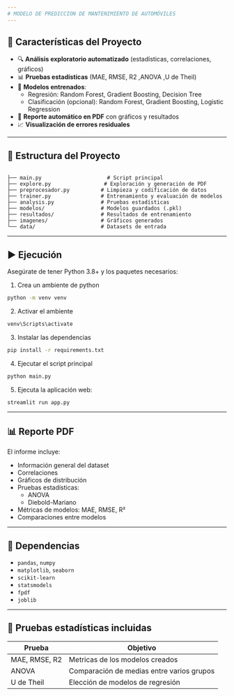 ```yaml
---
# MODELO DE PREDICCION DE MANTENIMIENTO DE AUTOMÓVILES
---
```


## 🧠 Características del Proyecto

- 🔍 **Análisis exploratorio automatizado** (estadísticas, correlaciones, gráficos)
- 📊 **Pruebas estadísticas** (MAE, RMSE, R2 ,ANOVA ,U de Theil)
- 🤖 **Modelos entrenados**:
  - Regresión: Random Forest, Gradient Boosting, Decision Tree
  - Clasificación (opcional): Random Forest, Gradient Boosting, Logistic Regression
- 📄 **Reporte automático en PDF** con gráficos y resultados
- 📈 **Visualización de errores residuales**

---

## 📁 Estructura del Proyecto

```

├── main.py                     # Script principal
├── explore.py                 # Exploración y generación de PDF
├── preprocesador.py          # Limpieza y codificación de datos
├── trainer.py                # Entrenamiento y evaluación de modelos
├── analysis.py               # Pruebas estadísticas
├── modelos/                  # Modelos guardados (.pkl)
├── resultados/               # Resultados de entrenamiento
├── imagenes/                 # Gráficos generados
└── data/                     # Datasets de entrada

````

---

## ▶️ Ejecución

Asegúrate de tener Python 3.8+ y los paquetes necesarios:

1. Crea un ambiente de python
```bash
python -m venv venv
````

2. Activar el ambiente
```bash
venv\Scripts\activate
````

3. Instalar las dependencias
```bash
pip install -r requirements.txt
````

4. Ejecutar el script principal
```bash
python main.py

````

5. Ejecuta la aplicación web:

```bash
streamlit run app.py
```

---

## 📊 Reporte PDF

El informe incluye:

* Información general del dataset
* Correlaciones
* Gráficos de distribución
* Pruebas estadísticas:
  * ANOVA
  * Diebold-Mariano
* Métricas de modelos: MAE, RMSE, R²
* Comparaciones entre modelos

---

## 📌 Dependencias

* `pandas`, `numpy`
* `matplotlib`, `seaborn`
* `scikit-learn`
* `statsmodels`
* `fpdf`
* `joblib`

---

## 🧪 Pruebas estadísticas incluidas

| Prueba          | Objetivo                                          |
| --------------- | ------------------------------------------------- |
| MAE, RMSE, R2   | Metricas de los modelos creados
| ANOVA           | Comparación de medias entre varios grupos         |
| U de Theil      | Elección de modelos de regresión                  |


```
